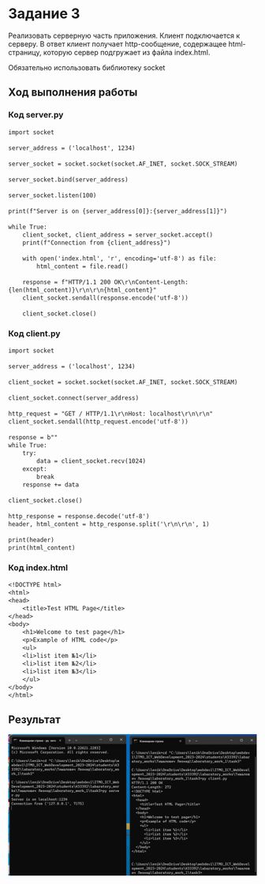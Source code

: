 # Задание 3

Реализовать серверную часть приложения. Клиент подключается к серверу. В ответ
клиент получает http-сообщение, содержащее html-страницу, которую сервер
подгружает из файла index.html.

Обязательно использовать библиотеку socket

## Ход выполнения работы

### Код server.py

    import socket

    server_address = ('localhost', 1234)

    server_socket = socket.socket(socket.AF_INET, socket.SOCK_STREAM)

    server_socket.bind(server_address)

    server_socket.listen(100)

    print(f"Server is on {server_address[0]}:{server_address[1]}")

    while True:
        client_socket, client_address = server_socket.accept()
        print(f"Connection from {client_address}")

        with open('index.html', 'r', encoding='utf-8') as file:
            html_content = file.read()

        response = f"HTTP/1.1 200 OK\r\nContent-Length: {len(html_content)}\r\n\r\n{html_content}"
        client_socket.sendall(response.encode('utf-8'))

        client_socket.close()

### Код client.py

    import socket

    server_address = ('localhost', 1234)

    client_socket = socket.socket(socket.AF_INET, socket.SOCK_STREAM)

    client_socket.connect(server_address)

    http_request = "GET / HTTP/1.1\r\nHost: localhost\r\n\r\n"
    client_socket.sendall(http_request.encode('utf-8'))

    response = b""
    while True:
        try:
            data = client_socket.recv(1024)
        except:
            break
        response += data

    client_socket.close()

    http_response = response.decode('utf-8')
    header, html_content = http_response.split('\r\n\r\n', 1)

    print(header)
    print(html_content)

### Код index.html

    <!DOCTYPE html>
    <html>
    <head>
        <title>Test HTML Page</title>
    </head>
    <body>
        <h1>Welcome to test page</h1>
        <p>Example of HTML code</p>
        <ul>
        <li>list item №1</li>
        <li>list item №2</li>
        <li>list item №3</li>
        </ul>
    </body>
    </html>

## Результат

![Результат](images/result3.png)
